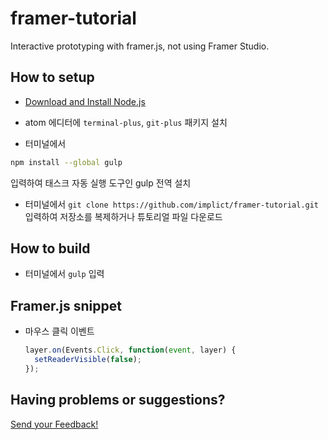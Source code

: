 # framer-tutorial
Interactive prototyping with framer.js, not using Framer Studio.

## How to setup
- [Download and Install Node.js](https://nodejs.org/download/)

- atom 에디터에 `terminal-plus`, `git-plus` 패키지 설치

- 터미널에서
```sh
npm install --global gulp
```
입력하여 태스크 자동 실행 도구인 gulp 전역 설치

- 터미널에서 `git clone https://github.com/implict/framer-tutorial.git` 입력하여 저장소를 복제하거나 튜토리얼 파일 다운로드

## How to build

- 터미널에서 `gulp` 입력

## Framer.js snippet

- 마우스 클릭 이벤트
  ```js
  layer.on(Events.Click, function(event, layer) {
    setReaderVisible(false);
  });
  ```

## Having problems or suggestions?

[Send your Feedback!](https://github.com/implict/framer-tutorial/issues/new)
